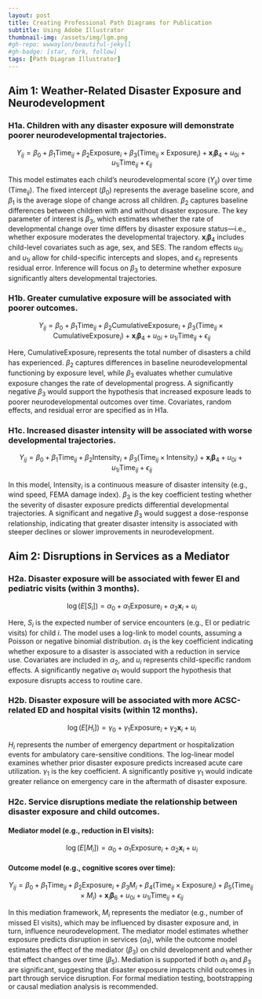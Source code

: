 ```yaml
---
layout: post
title: Creating Professional Path Diagrams for Publication
subtitle: Using Adobe Illustrator
thumbnail-img: /assets/img/lgm.png
#gh-repo: wwwaylon/beautiful-jekyll
#gh-badge: [star, fork, follow]
tags: [Path Diagram Illustrator]
---
```


## Aim 1: Weather-Related Disaster Exposure and Neurodevelopment

### H1a. Children with any disaster exposure will demonstrate poorer neurodevelopmental trajectories.

$$
Y_{ij} = \beta_0 + \beta_1 \text{Time}_{ij} + \beta_2 \text{Exposure}_i + \beta_3 (\text{Time}_{ij} \times \text{Exposure}_i) + \mathbf{x}_i \boldsymbol{\beta}_4 + u_{0i} + u_{1i} \text{Time}_{ij} + \epsilon_{ij}
$$

This model estimates each child’s neurodevelopmental score ($Y_{ij}$) over time ($\text{Time}_{ij}$). The fixed intercept ($\beta_0$) represents the average baseline score, and $\beta_1$ is the average slope of change across all children. $\beta_2$ captures baseline differences between children with and without disaster exposure. The key parameter of interest is $\beta_3$, which estimates whether the rate of developmental change over time differs by disaster exposure status—i.e., whether exposure moderates the developmental trajectory. $\mathbf{x}_i \boldsymbol{\beta}_4$ includes child-level covariates such as age, sex, and SES. The random effects $u_{0i}$ and $u_{1i}$ allow for child-specific intercepts and slopes, and $\epsilon_{ij}$ represents residual error. Inference will focus on $\beta_3$ to determine whether exposure significantly alters developmental trajectories.

### H1b. Greater cumulative exposure will be associated with poorer outcomes.

$$
Y_{ij} = \beta_0 + \beta_1 \text{Time}_{ij} + \beta_2 \text{CumulativeExposure}_i + \beta_3 (\text{Time}_{ij} \times \text{CumulativeExposure}_i) + \mathbf{x}_i \boldsymbol{\beta}_4 + u_{0i} + u_{1i} \text{Time}_{ij} + \epsilon_{ij}
$$

Here, $\text{CumulativeExposure}_i$ represents the total number of disasters a child has experienced. $\beta_2$ captures differences in baseline neurodevelopmental functioning by exposure level, while $\beta_3$ evaluates whether cumulative exposure changes the rate of developmental progress. A significantly negative $\beta_3$ would support the hypothesis that increased exposure leads to poorer neurodevelopmental outcomes over time. Covariates, random effects, and residual error are specified as in H1a.

### H1c. Increased disaster intensity will be associated with worse developmental trajectories.

$$
Y_{ij} = \beta_0 + \beta_1 \text{Time}_{ij} + \beta_2 \text{Intensity}_i + \beta_3 (\text{Time}_{ij} \times \text{Intensity}_i) + \mathbf{x}_i \boldsymbol{\beta}_4 + u_{0i} + u_{1i} \text{Time}_{ij} + \epsilon_{ij}
$$

In this model, $\text{Intensity}_i$ is a continuous measure of disaster intensity (e.g., wind speed, FEMA damage index). $\beta_3$ is the key coefficient testing whether the severity of disaster exposure predicts differential developmental trajectories. A significant and negative $\beta_3$ would suggest a dose-response relationship, indicating that greater disaster intensity is associated with steeper declines or slower improvements in neurodevelopment.

## Aim 2: Disruptions in Services as a Mediator

### H2a. Disaster exposure will be associated with fewer EI and pediatric visits (within 3 months).

$$
\log(E[S_i]) = \alpha_0 + \alpha_1 \text{Exposure}_i + \alpha_2 \mathbf{x}_i + u_i
$$

Here, $S_i$ is the expected number of service encounters (e.g., EI or pediatric visits) for child $i$. The model uses a log-link to model counts, assuming a Poisson or negative binomial distribution. $\alpha_1$ is the key coefficient indicating whether exposure to a disaster is associated with a reduction in service use. Covariates are included in $\alpha_2$, and $u_i$ represents child-specific random effects. A significantly negative $\alpha_1$ would support the hypothesis that exposure disrupts access to routine care.

### H2b. Disaster exposure will be associated with more ACSC-related ED and hospital visits (within 12 months).

$$
\log(E[H_i]) = \gamma_0 + \gamma_1 \text{Exposure}_i + \gamma_2 \mathbf{x}_i + u_i
$$

$H_i$ represents the number of emergency department or hospitalization events for ambulatory care-sensitive conditions. The log-linear model examines whether prior disaster exposure predicts increased acute care utilization. $\gamma_1$ is the key coefficient. A significantly positive $\gamma_1$ would indicate greater reliance on emergency care in the aftermath of disaster exposure.

### H2c. Service disruptions mediate the relationship between disaster exposure and child outcomes.

#### Mediator model (e.g., reduction in EI visits):

$$
\log(E[M_i]) = \alpha_0 + \alpha_1 \text{Exposure}_i + \alpha_2 \mathbf{x}_i + u_i
$$

#### Outcome model (e.g., cognitive scores over time):

$$
Y_{ij} = \beta_0 + \beta_1 \text{Time}_{ij} + \beta_2 \text{Exposure}_i + \beta_3 M_i + \beta_4 (\text{Time}_{ij} \times \text{Exposure}_i) + \beta_5 (\text{Time}_{ij} \times M_i) + \mathbf{x}_i \boldsymbol{\beta}_6 + u_{0i} + u_{1i} \text{Time}_{ij} + \epsilon_{ij}
$$

In this mediation framework, $M_i$ represents the mediator (e.g., number of missed EI visits), which may be influenced by disaster exposure and, in turn, influence neurodevelopment. The mediator model estimates whether exposure predicts disruption in services ($\alpha_1$), while the outcome model estimates the effect of the mediator ($\beta_3$) on child development and whether that effect changes over time ($\beta_5$). Mediation is supported if both $\alpha_1$ and $\beta_3$ are significant, suggesting that disaster exposure impacts child outcomes in part through service disruption. For formal mediation testing, bootstrapping or causal mediation analysis is recommended.